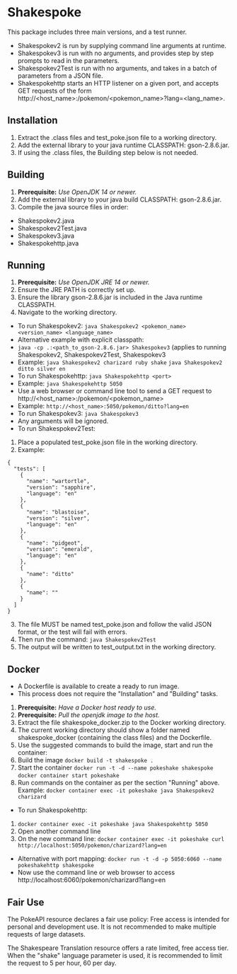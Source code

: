 # Shakespoke
This package includes three main versions, and a test runner.
 - Shakespokev2 is run by supplying command line arguments at runtime.
 - Shakespokev3 is run with no arguments, and provides step by step prompts to read in the parameters.
 - Shakespokev2Test is run with no arguments, and takes in a batch of parameters from a JSON file.
 - Shakespokehttp starts an HTTP listener on a given port, and accepts GET requests of the form http://<host_name>:<port>/pokemon/<pokemon_name>?lang=<lang_name>.

## Installation
 1. Extract the .class files and test_poke.json file to a working directory.
 2. Add the external library to your java runtime CLASSPATH: gson-2.8.6.jar.
 3. If using the .class files, the Building step below is not needed.

## Building
 1. **Prerequisite:** *Use OpenJDK 14 or newer.*
 2. Add the external library to your java build CLASSPATH: gson-2.8.6.jar.
 3. Compile the java source files in order:
  - Shakespokev2.java
  - Shakespokev2Test.java
  - Shakespokev3.java
  - Shakespokehttp.java

## Running
 1. **Prerequisite:** *Use OpenJDK JRE 14 or newer.*
 2. Ensure the JRE PATH is correctly set up.
 3. Ensure the library gson-2.8.6.jar is included in the Java runtime CLASSPATH.
 4. Navigate to the working directory.
  - To run Shakespokev2:
    `java Shakespokev2 <pokemon_name> <version_name> <language_name>`
  - Alternative example with explicit classpath:
  - `java -cp .:<path_to_gson-2.8.6.jar> Shakespokev3` (applies to running Shakespokev2, Shakespokev2Test, Shakespokev3
  - Example:
    `java Shakespokev2 charizard ruby shake`
    `java Shakespokev2 ditto silver en`
  - To run Shakespokehttp:
    `java Shakespokehttp <port>`
  - Example:
    `java Shakespokehttp 5050`
   - Use a web browser or command line tool to send a GET request to http://<host_name>:<port>/pokemon/<pokemon_name>
   - Example: 
    `http://<host_name>:5050/pokemon/ditto?lang=en`
  - To run Shakespokev3:
    `java Shakespokev3`
  - Any arguments will be ignored.
  - To run Shakespokev2Test:
  1. Place a populated test_poke.json file in the working directory.
  2. Example:
````
{
  "tests": [
	{
	  "name": "wartortle",
	  "version": "sapphire",
	  "language": "en"
    },
    {
	  "name": "blastoise",
	  "version": "silver",
	  "language": "en"
	},
	{
	  "name": "pidgeot",
	  "version": "emerald",
	  "language": "en"
	},
	{
	  "name": "ditto"
	},
	{
	  "name": ""
	}
  ]
}
````
  3. The file MUST be named test_poke.json and follow the valid JSON format, or the test will fail with errors.
  4. Then run the command:
    `java Shakespokev2Test`
  5. The output will be written to test_output.txt in the working directory.
  
## Docker
 - A Dockerfile is available to create a ready to run image.
 - This process does not require the "Installation" and "Building" tasks.
 1. **Prerequisite:** *Have a Docker host ready to use.*
 2. **Prerequisite:** *Pull the openjdk image to the host.*
 3. Extract the file shakespoke_docker.zip to the Docker working directory.
 4. The current working directory should show a folder named shakespoke_docker (containing the class files) and the Dockerfile.
 5. Use the suggested commands to build the image, start and run the container:
  6. Build the image
  `docker build -t shakespoke .`
  7. Start the container
  `docker run -t -d --name pokeshake shakespoke`
  `docker container start pokeshake`
  8. Run commands on the container as per the section "Running" above. Example:
  `docker container exec -it pokeshake java Shakespokev2 charizard`
  - To run Shakespokehttp:
  1. `docker container exec -it pokeshake java Shakespokehttp 5050`
  2. Open another command line
  3. On the new command line:
  `docker container exec -it pokeshake curl http://localhost:5050/pokemon/charizard?lang=en`
  - Alternative with port mapping:
  `docker run -t -d -p 5050:6060 --name pokeshakehttp shakespoke`
  - Now use the command line or web browser to access http://localhost:6060/pokemon/charizard?lang=en
  
## Fair Use
The PokeAPI resource declares a fair use policy: Free access is intended for personal and development use.
It is not recommended to make multiple requests of large datasets.

The Shakespeare Translation resource offers a rate limited, free access tier.
When the "shake" language parameter is used, it is recommended to limit the request to 5 per hour, 60 per day.
